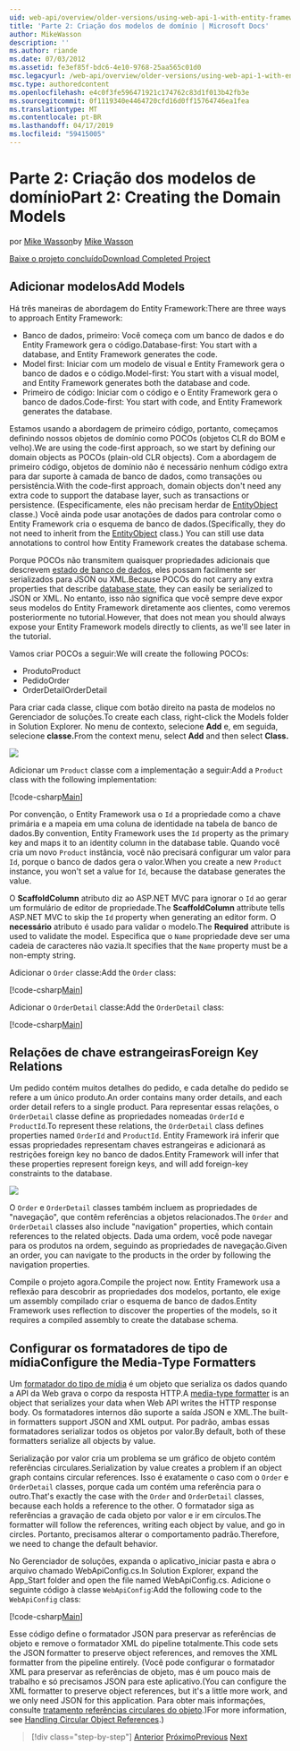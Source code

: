 ```yaml
---
uid: web-api/overview/older-versions/using-web-api-1-with-entity-framework-5/using-web-api-with-entity-framework-part-2
title: 'Parte 2: Criação dos modelos de domínio | Microsoft Docs'
author: MikeWasson
description: ''
ms.author: riande
ms.date: 07/03/2012
ms.assetid: fe3ef85f-bdc6-4e10-9768-25aa565c01d0
msc.legacyurl: /web-api/overview/older-versions/using-web-api-1-with-entity-framework-5/using-web-api-with-entity-framework-part-2
msc.type: authoredcontent
ms.openlocfilehash: e4c0f3fe596471921c174762c83d1f013b42fb3e
ms.sourcegitcommit: 0f1119340e4464720cfd16d0ff15764746ea1fea
ms.translationtype: MT
ms.contentlocale: pt-BR
ms.lasthandoff: 04/17/2019
ms.locfileid: "59415005"
---
```

# <a name="part-2-creating-the-domain-models"></a><span data-ttu-id="2ee63-102">Parte 2: Criação dos modelos de domínio</span><span class="sxs-lookup"><span data-stu-id="2ee63-102">Part 2: Creating the Domain Models</span></span>

<span data-ttu-id="2ee63-103">por [Mike Wasson](https://github.com/MikeWasson)</span><span class="sxs-lookup"><span data-stu-id="2ee63-103">by [Mike Wasson](https://github.com/MikeWasson)</span></span>

[<span data-ttu-id="2ee63-104">Baixe o projeto concluído</span><span class="sxs-lookup"><span data-stu-id="2ee63-104">Download Completed Project</span></span>](http://code.msdn.microsoft.com/ASP-NET-Web-API-with-afa30545)

## <a name="add-models"></a><span data-ttu-id="2ee63-105">Adicionar modelos</span><span class="sxs-lookup"><span data-stu-id="2ee63-105">Add Models</span></span>

<span data-ttu-id="2ee63-106">Há três maneiras de abordagem do Entity Framework:</span><span class="sxs-lookup"><span data-stu-id="2ee63-106">There are three ways to approach Entity Framework:</span></span>

- <span data-ttu-id="2ee63-107">Banco de dados, primeiro: Você começa com um banco de dados e do Entity Framework gera o código.</span><span class="sxs-lookup"><span data-stu-id="2ee63-107">Database-first: You start with a database, and Entity Framework generates the code.</span></span>
- <span data-ttu-id="2ee63-108">Model first: Iniciar com um modelo de visual e Entity Framework gera o banco de dados e o código.</span><span class="sxs-lookup"><span data-stu-id="2ee63-108">Model-first: You start with a visual model, and Entity Framework generates both the database and code.</span></span>
- <span data-ttu-id="2ee63-109">Primeiro de código: Iniciar com o código e o Entity Framework gera o banco de dados.</span><span class="sxs-lookup"><span data-stu-id="2ee63-109">Code-first: You start with code, and Entity Framework generates the database.</span></span>

<span data-ttu-id="2ee63-110">Estamos usando a abordagem de primeiro código, portanto, começamos definindo nossos objetos de domínio como POCOs (objetos CLR do BOM e velho).</span><span class="sxs-lookup"><span data-stu-id="2ee63-110">We are using the code-first approach, so we start by defining our domain objects as POCOs (plain-old CLR objects).</span></span> <span data-ttu-id="2ee63-111">Com a abordagem de primeiro código, objetos de domínio não é necessário nenhum código extra para dar suporte à camada de banco de dados, como transações ou persistência.</span><span class="sxs-lookup"><span data-stu-id="2ee63-111">With the code-first approach, domain objects don't need any extra code to support the database layer, such as transactions or persistence.</span></span> <span data-ttu-id="2ee63-112">(Especificamente, eles não precisam herdar de [EntityObject](https://msdn.microsoft.com/library/system.data.objects.dataclasses.entityobject.aspx) classe.) Você ainda pode usar anotações de dados para controlar como o Entity Framework cria o esquema de banco de dados.</span><span class="sxs-lookup"><span data-stu-id="2ee63-112">(Specifically, they do not need to inherit from the [EntityObject](https://msdn.microsoft.com/library/system.data.objects.dataclasses.entityobject.aspx) class.) You can still use data annotations to control how Entity Framework creates the database schema.</span></span>

<span data-ttu-id="2ee63-113">Porque POCOs não transmitem quaisquer propriedades adicionais que descrevem [estado de banco de dados](https://msdn.microsoft.com/library/system.data.entitystate.aspx), eles possam facilmente ser serializados para JSON ou XML.</span><span class="sxs-lookup"><span data-stu-id="2ee63-113">Because POCOs do not carry any extra properties that describe [database state](https://msdn.microsoft.com/library/system.data.entitystate.aspx), they can easily be serialized to JSON or XML.</span></span> <span data-ttu-id="2ee63-114">No entanto, isso não significa que você sempre deve expor seus modelos do Entity Framework diretamente aos clientes, como veremos posteriormente no tutorial.</span><span class="sxs-lookup"><span data-stu-id="2ee63-114">However, that does not mean you should always expose your Entity Framework models directly to clients, as we'll see later in the tutorial.</span></span>

<span data-ttu-id="2ee63-115">Vamos criar POCOs a seguir:</span><span class="sxs-lookup"><span data-stu-id="2ee63-115">We will create the following POCOs:</span></span>

- <span data-ttu-id="2ee63-116">Produto</span><span class="sxs-lookup"><span data-stu-id="2ee63-116">Product</span></span>
- <span data-ttu-id="2ee63-117">Pedido</span><span class="sxs-lookup"><span data-stu-id="2ee63-117">Order</span></span>
- <span data-ttu-id="2ee63-118">OrderDetail</span><span class="sxs-lookup"><span data-stu-id="2ee63-118">OrderDetail</span></span>

<span data-ttu-id="2ee63-119">Para criar cada classe, clique com botão direito na pasta de modelos no Gerenciador de soluções.</span><span class="sxs-lookup"><span data-stu-id="2ee63-119">To create each class, right-click the Models folder in Solution Explorer.</span></span> <span data-ttu-id="2ee63-120">No menu de contexto, selecione **Add** e, em seguida, selecione **classe.**</span><span class="sxs-lookup"><span data-stu-id="2ee63-120">From the context menu, select **Add** and then select **Class.**</span></span>

![](using-web-api-with-entity-framework-part-2/_static/image1.png)

<span data-ttu-id="2ee63-121">Adicionar um `Product` classe com a implementação a seguir:</span><span class="sxs-lookup"><span data-stu-id="2ee63-121">Add a `Product` class with the following implementation:</span></span>

[!code-csharp[Main](using-web-api-with-entity-framework-part-2/samples/sample1.cs)]

<span data-ttu-id="2ee63-122">Por convenção, o Entity Framework usa o `Id` a propriedade como a chave primária e a mapeia em uma coluna de identidade na tabela de banco de dados.</span><span class="sxs-lookup"><span data-stu-id="2ee63-122">By convention, Entity Framework uses the `Id` property as the primary key and maps it to an identity column in the database table.</span></span> <span data-ttu-id="2ee63-123">Quando você cria um novo `Product` instância, você não precisará configurar um valor para `Id`, porque o banco de dados gera o valor.</span><span class="sxs-lookup"><span data-stu-id="2ee63-123">When you create a new `Product` instance, you won't set a value for `Id`, because the database generates the value.</span></span>

<span data-ttu-id="2ee63-124">O **ScaffoldColumn** atributo diz ao ASP.NET MVC para ignorar o `Id` ao gerar um formulário de editor de propriedade.</span><span class="sxs-lookup"><span data-stu-id="2ee63-124">The **ScaffoldColumn** attribute tells ASP.NET MVC to skip the `Id` property when generating an editor form.</span></span> <span data-ttu-id="2ee63-125">O **necessário** atributo é usado para validar o modelo.</span><span class="sxs-lookup"><span data-stu-id="2ee63-125">The **Required** attribute is used to validate the model.</span></span> <span data-ttu-id="2ee63-126">Especifica que o `Name` propriedade deve ser uma cadeia de caracteres não vazia.</span><span class="sxs-lookup"><span data-stu-id="2ee63-126">It specifies that the `Name` property must be a non-empty string.</span></span>

<span data-ttu-id="2ee63-127">Adicionar o `Order` classe:</span><span class="sxs-lookup"><span data-stu-id="2ee63-127">Add the `Order` class:</span></span>

[!code-csharp[Main](using-web-api-with-entity-framework-part-2/samples/sample2.cs)]

<span data-ttu-id="2ee63-128">Adicionar o `OrderDetail` classe:</span><span class="sxs-lookup"><span data-stu-id="2ee63-128">Add the `OrderDetail` class:</span></span>

[!code-csharp[Main](using-web-api-with-entity-framework-part-2/samples/sample3.cs)]

## <a name="foreign-key-relations"></a><span data-ttu-id="2ee63-129">Relações de chave estrangeiras</span><span class="sxs-lookup"><span data-stu-id="2ee63-129">Foreign Key Relations</span></span>

<span data-ttu-id="2ee63-130">Um pedido contém muitos detalhes do pedido, e cada detalhe do pedido se refere a um único produto.</span><span class="sxs-lookup"><span data-stu-id="2ee63-130">An order contains many order details, and each order detail refers to a single product.</span></span> <span data-ttu-id="2ee63-131">Para representar essas relações, o `OrderDetail` classe define as propriedades nomeadas `OrderId` e `ProductId`.</span><span class="sxs-lookup"><span data-stu-id="2ee63-131">To represent these relations, the `OrderDetail` class defines properties named `OrderId` and `ProductId`.</span></span> <span data-ttu-id="2ee63-132">Entity Framework irá inferir que essas propriedades representam chaves estrangeiras e adicionará as restrições foreign key no banco de dados.</span><span class="sxs-lookup"><span data-stu-id="2ee63-132">Entity Framework will infer that these properties represent foreign keys, and will add foreign-key constraints to the database.</span></span>

![](using-web-api-with-entity-framework-part-2/_static/image2.png)

<span data-ttu-id="2ee63-133">O `Order` e `OrderDetail` classes também incluem as propriedades de "navegação", que contêm referências a objetos relacionados.</span><span class="sxs-lookup"><span data-stu-id="2ee63-133">The `Order` and `OrderDetail` classes also include "navigation" properties, which contain references to the related objects.</span></span> <span data-ttu-id="2ee63-134">Dada uma ordem, você pode navegar para os produtos na ordem, seguindo as propriedades de navegação.</span><span class="sxs-lookup"><span data-stu-id="2ee63-134">Given an order, you can navigate to the products in the order by following the navigation properties.</span></span>

<span data-ttu-id="2ee63-135">Compile o projeto agora.</span><span class="sxs-lookup"><span data-stu-id="2ee63-135">Compile the project now.</span></span> <span data-ttu-id="2ee63-136">Entity Framework usa a reflexão para descobrir as propriedades dos modelos, portanto, ele exige um assembly compilado criar o esquema de banco de dados.</span><span class="sxs-lookup"><span data-stu-id="2ee63-136">Entity Framework uses reflection to discover the properties of the models, so it requires a compiled assembly to create the database schema.</span></span>

## <a name="configure-the-media-type-formatters"></a><span data-ttu-id="2ee63-137">Configurar os formatadores de tipo de mídia</span><span class="sxs-lookup"><span data-stu-id="2ee63-137">Configure the Media-Type Formatters</span></span>

<span data-ttu-id="2ee63-138">Um [formatador do tipo de mídia](../../formats-and-model-binding/media-formatters.md) é um objeto que serializa os dados quando a API da Web grava o corpo da resposta HTTP.</span><span class="sxs-lookup"><span data-stu-id="2ee63-138">A [media-type formatter](../../formats-and-model-binding/media-formatters.md) is an object that serializes your data when Web API writes the HTTP response body.</span></span> <span data-ttu-id="2ee63-139">Os formatadores internos dão suporte a saída JSON e XML.</span><span class="sxs-lookup"><span data-stu-id="2ee63-139">The built-in formatters support JSON and XML output.</span></span> <span data-ttu-id="2ee63-140">Por padrão, ambas essas formatadores serializar todos os objetos por valor.</span><span class="sxs-lookup"><span data-stu-id="2ee63-140">By default, both of these formatters serialize all objects by value.</span></span>

<span data-ttu-id="2ee63-141">Serialização por valor cria um problema se um gráfico de objeto contém referências circulares.</span><span class="sxs-lookup"><span data-stu-id="2ee63-141">Serialization by value creates a problem if an object graph contains circular references.</span></span> <span data-ttu-id="2ee63-142">Isso é exatamente o caso com o `Order` e `OrderDetail` classes, porque cada um contém uma referência para o outro.</span><span class="sxs-lookup"><span data-stu-id="2ee63-142">That's exactly the case with the `Order` and `OrderDetail` classes, because each holds a reference to the other.</span></span> <span data-ttu-id="2ee63-143">O formatador siga as referências a gravação de cada objeto por valor e ir em círculos.</span><span class="sxs-lookup"><span data-stu-id="2ee63-143">The formatter will follow the references, writing each object by value, and go in circles.</span></span> <span data-ttu-id="2ee63-144">Portanto, precisamos alterar o comportamento padrão.</span><span class="sxs-lookup"><span data-stu-id="2ee63-144">Therefore, we need to change the default behavior.</span></span>

<span data-ttu-id="2ee63-145">No Gerenciador de soluções, expanda o aplicativo\_iniciar pasta e abra o arquivo chamado WebApiConfig.cs.</span><span class="sxs-lookup"><span data-stu-id="2ee63-145">In Solution Explorer, expand the App\_Start folder and open the file named WebApiConfig.cs.</span></span> <span data-ttu-id="2ee63-146">Adicione o seguinte código à classe `WebApiConfig`:</span><span class="sxs-lookup"><span data-stu-id="2ee63-146">Add the following code to the `WebApiConfig` class:</span></span>

[!code-csharp[Main](using-web-api-with-entity-framework-part-2/samples/sample4.cs?highlight=11)]

<span data-ttu-id="2ee63-147">Esse código define o formatador JSON para preservar as referências de objeto e remove o formatador XML do pipeline totalmente.</span><span class="sxs-lookup"><span data-stu-id="2ee63-147">This code sets the JSON formatter to preserve object references, and removes the XML formatter from the pipeline entirely.</span></span> <span data-ttu-id="2ee63-148">(Você pode configurar o formatador XML para preservar as referências de objeto, mas é um pouco mais de trabalho e só precisamos JSON para este aplicativo.</span><span class="sxs-lookup"><span data-stu-id="2ee63-148">(You can configure the XML formatter to preserve object references, but it's a little more work, and we only need JSON for this application.</span></span> <span data-ttu-id="2ee63-149">Para obter mais informações, consulte [tratamento referências circulares do objeto](../../formats-and-model-binding/json-and-xml-serialization.md#handling_circular_object_references).)</span><span class="sxs-lookup"><span data-stu-id="2ee63-149">For more information, see [Handling Circular Object References](../../formats-and-model-binding/json-and-xml-serialization.md#handling_circular_object_references).)</span></span>

> [!div class="step-by-step"]
> <span data-ttu-id="2ee63-150">[Anterior](using-web-api-with-entity-framework-part-1.md)
> [Próximo](using-web-api-with-entity-framework-part-3.md)</span><span class="sxs-lookup"><span data-stu-id="2ee63-150">[Previous](using-web-api-with-entity-framework-part-1.md)
[Next](using-web-api-with-entity-framework-part-3.md)</span></span>
